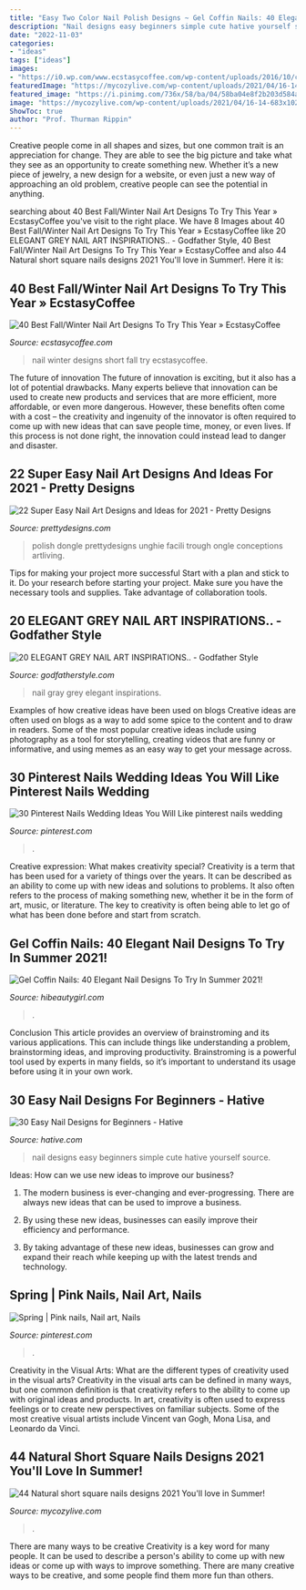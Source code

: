 ```yaml
---
title: "Easy Two Color Nail Polish Designs ~ Gel Coffin Nails: 40 Elegant Nail Designs To Try In Summer 2021!"
description: "Nail designs easy beginners simple cute hative yourself source"
date: "2022-11-03"
categories:
- "ideas"
tags: ["ideas"]
images:
- "https://i0.wp.com/www.ecstasycoffee.com/wp-content/uploads/2016/10/cute-short-winter-nail-art-design.jpg?resize=600%2C613"
featuredImage: "https://mycozylive.com/wp-content/uploads/2021/04/16-14-683x1024.jpg"
featured_image: "https://i.pinimg.com/736x/58/ba/04/58ba04e8f2b203d584a48b9b2916c67e--spring-nail-art.jpg"
image: "https://mycozylive.com/wp-content/uploads/2021/04/16-14-683x1024.jpg"
ShowToc: true
author: "Prof. Thurman Rippin"
---
```



Creative people come in all shapes and sizes, but one common trait is an appreciation for change. They are able to see the big picture and take what they see as an opportunity to create something new. Whether it’s a new piece of jewelry, a new design for a website, or even just a new way of approaching an old problem, creative people can see the potential in anything.

	

		
searching about 40 Best Fall/Winter Nail Art Designs To Try This Year » EcstasyCoffee you've visit to the right place. We have 8 Images about 40 Best Fall/Winter Nail Art Designs To Try This Year » EcstasyCoffee like 20 ELEGANT GREY NAIL ART INSPIRATIONS.. - Godfather Style, 40 Best Fall/Winter Nail Art Designs To Try This Year » EcstasyCoffee and also 44 Natural short square nails designs 2021 You&#039;ll love in Summer!. Here it is:
		
    
## 40 Best Fall/Winter Nail Art Designs To Try This Year » EcstasyCoffee

<img loading=lazy src="https://i0.wp.com/www.ecstasycoffee.com/wp-content/uploads/2016/10/cute-short-winter-nail-art-design.jpg?resize=600%2C613" onerror="this.onerror=null;this.src='https://tse3.mm.bing.net/th?id=OIP.6DUM5plX8RMx-werve8G5QHaHk&amp;pid=15.1';" alt="40 Best Fall/Winter Nail Art Designs To Try This Year » EcstasyCoffee">

_Source: ecstasycoffee.com_

>nail winter designs short fall try ecstasycoffee. 

	

The future of innovation
The future of innovation is exciting, but it also has a lot of potential drawbacks. Many experts believe that innovation can be used to create new products and services that are more efficient, more affordable, or even more dangerous. However, these benefits often come with a cost – the creativity and ingenuity of the innovator is often required to come up with new ideas that can save people time, money, or even lives. If this process is not done right, the innovation could instead lead to danger and disaster.

    
## 22 Super Easy Nail Art Designs And Ideas For 2021 - Pretty Designs

<img loading=lazy src="https://www.prettydesigns.com/wp-content/uploads/2017/12/22-super-easy-nail-art-designs-and-ideas-for-2018-1.jpg" onerror="this.onerror=null;this.src='https://tse4.mm.bing.net/th?id=OIP.T6m0kMFurWrigMsaRfD1FQHaJQ&amp;pid=15.1';" alt="22 Super Easy Nail Art Designs and Ideas for 2021 - Pretty Designs">

_Source: prettydesigns.com_

>polish dongle prettydesigns unghie facili trough ongle conceptions artliving. 

	

Tips for making your project more successful
Start with a plan and stick to it.
Do your research before starting your project.
Make sure you have the necessary tools and supplies.
Take advantage of collaboration tools.

    
## 20 ELEGANT GREY NAIL ART INSPIRATIONS.. - Godfather Style

<img loading=lazy src="http://godfatherstyle.com/wp-content/uploads/2016/01/Gray-Nail-Art-Ideas-6..jpg" onerror="this.onerror=null;this.src='https://tse2.mm.bing.net/th?id=OIP.QYOn4HHPvJgIa0HHdp5rkgHaJ4&amp;pid=15.1';" alt="20 ELEGANT GREY NAIL ART INSPIRATIONS.. - Godfather Style">

_Source: godfatherstyle.com_

>nail gray grey elegant inspirations. 

	

Examples of how creative ideas have been used on blogs
Creative ideas are often used on blogs as a way to add some spice to the content and to draw in readers. Some of the most popular creative ideas include using photography as a tool for storytelling, creating videos that are funny or informative, and using memes as an easy way to get your message across.

    
## 30 Pinterest Nails Wedding Ideas You Will Like Pinterest Nails Wedding

<img loading=lazy src="https://i.pinimg.com/736x/2b/9b/32/2b9b3218be36cb6ad6b403c66e3893a1.jpg" onerror="this.onerror=null;this.src='https://tse1.mm.bing.net/th?id=OIP.JTlYIbD0c7IYTtOvvhUlhwHaLG&amp;pid=15.1';" alt="30 Pinterest Nails Wedding Ideas You Will Like pinterest nails wedding">

_Source: pinterest.com_

>. 

	

Creative expression: What makes creativity special?
Creativity is a term that has been used for a variety of things over the years. It can be described as an ability to come up with new ideas and solutions to problems. It also often refers to the process of making something new, whether it be in the form of art, music, or literature. The key to creativity is often being able to let go of what has been done before and start from scratch.

    
## Gel Coffin Nails: 40 Elegant Nail Designs To Try In Summer 2021!

<img loading=lazy src="https://hibeautygirl.com/wp-content/uploads/2021/05/9-18.jpg" onerror="this.onerror=null;this.src='https://tse3.mm.bing.net/th?id=OIP.Qu9qqP2suqRv7Knc9RwyNQHaLH&amp;pid=15.1';" alt="Gel Coffin Nails: 40 Elegant Nail Designs To Try In Summer 2021!">

_Source: hibeautygirl.com_

>. 

	

Conclusion
This article provides an overview of brainstroming and its various applications. This can include things like understanding a problem, brainstorming ideas, and improving productivity. Brainstroming is a powerful tool used by experts in many fields, so it’s important to understand its usage before using it in your own work.

    
## 30 Easy Nail Designs For Beginners - Hative

<img loading=lazy src="https://hative.com/wp-content/uploads/2014/11/easy-nail-designs/5-easy-nail-designs-for-beginners.jpg" onerror="this.onerror=null;this.src='https://tse2.mm.bing.net/th?id=OIP.iMYUK6LGJH7uS5tIiAEp4AHaJm&amp;pid=15.1';" alt="30 Easy Nail Designs for Beginners - Hative">

_Source: hative.com_

>nail designs easy beginners simple cute hative yourself source. 

	

Ideas: How can we use new ideas to improve our business?
1. The modern business is ever-changing and ever-progressing. There are always new ideas that can be used to improve a business.
2. By using these new ideas, businesses can easily improve their efficiency and performance.

3. By taking advantage of these new ideas, businesses can grow and expand their reach while keeping up with the latest trends and technology.

    
## Spring | Pink Nails, Nail Art, Nails

<img loading=lazy src="https://i.pinimg.com/736x/58/ba/04/58ba04e8f2b203d584a48b9b2916c67e--spring-nail-art.jpg" onerror="this.onerror=null;this.src='https://tse4.mm.bing.net/th?id=OIP.V-jQaIJH26bzcEoiYVJkDQHaJ3&amp;pid=15.1';" alt="Spring | Pink nails, Nail art, Nails">

_Source: pinterest.com_

>. 

	

Creativity in the Visual Arts: What are the different types of creativity used in the visual arts?
Creativity in the visual arts can be defined in many ways, but one common definition is that creativity refers to the ability to come up with original ideas and products. In art, creativity is often used to express feelings or to create new perspectives on familiar subjects. Some of the most creative visual artists include Vincent van Gogh, Mona Lisa, and Leonardo da Vinci.

    
## 44 Natural Short Square Nails Designs 2021 You&#039;ll Love In Summer!

<img loading=lazy src="https://mycozylive.com/wp-content/uploads/2021/04/16-14-683x1024.jpg" onerror="this.onerror=null;this.src='https://tse1.mm.bing.net/th?id=OIP.nKXu8U9LqyEOKm8mIhILtAHaLG&amp;pid=15.1';" alt="44 Natural short square nails designs 2021 You&#039;ll love in Summer!">

_Source: mycozylive.com_

>. 

	

There are many ways to be creative
Creativity is a key word for many people. It can be used to describe a person's ability to come up with new ideas or come up with ways to improve something. There are many creative ways to be creative, and some people find them more fun than others.

